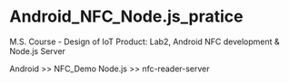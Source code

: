 # Android_NFC_Node.js_pratice
M.S. Course - Design of IoT Product: Lab2, Android NFC development & Node.js Server


Android >> NFC_Demo
Node.js >> nfc-reader-server
